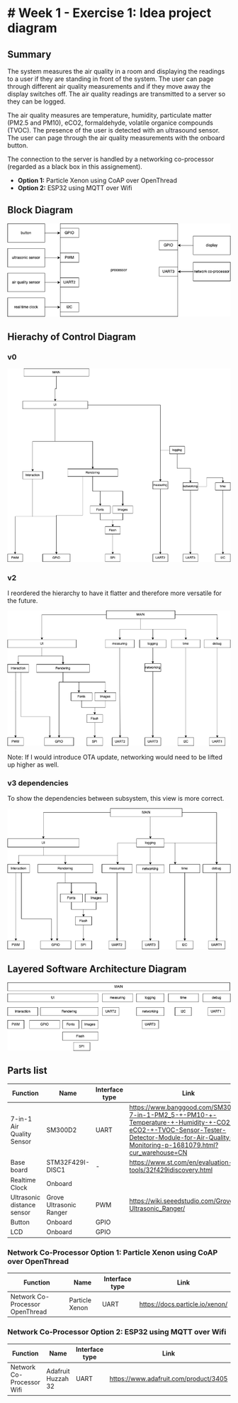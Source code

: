 # # Week 1 - Exercise 1: Idea project diagram

## Summary

The system measures the air quality in a room and displaying the readings to a user if they are standing in front of the system. The user can page through different air quality measurements and if they move away the display switches off. The air quality readings are transmitted to a server so they can be logged.

The air quality measures are temperature, humidity, particulate matter (PM2.5 and PM10), eCO2, formaldehyde, volatile organice compounds (TVOC). The presence of the user is detected with an ultrasound sensor. The user can page through the air quality measurements with the onboard button.

The connection to the server is handled by a networking co-processor (regarded as a black box in this assignement).

- **Option 1:** Particle Xenon using CoAP over OpenThread
- **Option 2:** ESP32 using MQTT over Wifi

## Block Diagram

![Software Block Diagram](./week-1-software-block-diagram.drawio.png)

## Hierachy of Control Diagram

### v0

![v0](./week-1-hierarchy-of-control-diagram_v0.drawio.png)

### v2

I reordered the hierarchy to have it flatter and therefore more versatile for the future.

![Hierarchy of Control Diagram](./week-1-hierarchy-of-control-diagram.drawio.png)

Note: If I would introduce OTA update, networking would need to be lifted up higher as well.

### v3 dependencies

To show the dependencies between subsystem, this view is more correct.

![Hierarchy of Control Diagram v3](./week-1-hierarchy-of-control-diagram-dependencies.drawio.png)

## Layered Software Architecture Diagram

![Layered Software Architecture Diagram](./week-1-layered-software-architecture-diagram.drawio.png)

## Parts list

| Function                   | Name                    | Interface type | Link                                                                                                                                                                                       |
| -------------------------- | ----------------------- | -------------- | ------------------------------------------------------------------------------------------------------------------------------------------------------------------------------------------ |
| 7-in-1 Air Quality Sensor  | SM300D2                 | UART           | https://www.banggood.com/SM300D2-7-in-1-PM2_5-+-PM10-+-Temperature-+-Humidity-+-CO2-+-eCO2-+-TVOC-Sensor-Tester-Detector-Module-for-Air-Quality-Monitoring-p-1681079.html?cur_warehouse=CN |
| Base board                 | STM32F429I-DISC1        | -              | https://www.st.com/en/evaluation-tools/32f429idiscovery.html                                                                                                                               |
| Realtime Clock             | Onboard                 |                |                                                                                                                                                                                            |
| Ultrasonic distance sensor | Grove Ultrasonic Ranger | PWM            | https://wiki.seeedstudio.com/Grove-Ultrasonic_Ranger/                                                                                                                                      |
| Button                     | Onboard                 | GPIO           |                                                                                                                                                                                            |
| LCD                        | Onboard                 | GPIO           |

### Network Co-Processor Option 1: Particle Xenon using CoAP over OpenThread

| Function                        | Name           | Interface type | Link                            |
| ------------------------------- | -------------- | -------------- | ------------------------------- |
| Network Co-Processor OpenThread | Particle Xenon | UART           | https://docs.particle.io/xenon/ |

### Network Co-Processor Option 2: ESP32 using MQTT over Wifi

| Function                  | Name               | Interface type | Link                                  |
| ------------------------- | ------------------ | -------------- | ------------------------------------- |
| Network Co-Processor Wifi | Adafruit Huzzah 32 | UART           | https://www.adafruit.com/product/3405 |
